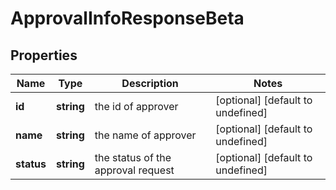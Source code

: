 # ApprovalInfoResponseBeta

## Properties

Name | Type | Description | Notes
------------ | ------------- | ------------- | -------------
**id** | **string** | the id of approver | [optional] [default to undefined]
**name** | **string** | the name of approver | [optional] [default to undefined]
**status** | **string** | the status of the approval request | [optional] [default to undefined]

